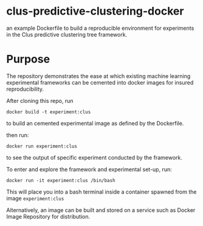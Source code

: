 # clus-predictive-clustering-docker
an example Dockerfile to build a reproducible environment for experiments in the Clus predictive clustering tree framework. 


# Purpose 

The repository demonstrates the ease at which existing machine learning experimental frameworks can be cemented into docker images for insured reproducibility.

After cloning this repo, run

```
docker build -t experiment:clus
```

to build an cemented experimental image as defined by the Dockerfile.

then run:

```
docker run experiment:clus
```

to see the output of specific experiment conducted by the framework.

To enter and explore the framework and experimental set-up, run:

```
docker run -it experiment:clus /bin/bash
```

This will place you into a bash terminal inside a container spawned from the image `experiment:clus`

Alternatively, an image can be built and stored on a service such as Docker Image Repository for distribution.
